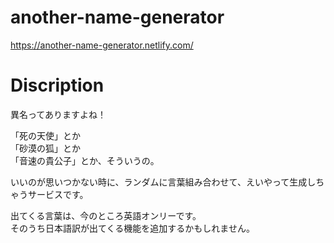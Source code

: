 # another-name-generator
https://another-name-generator.netlify.com/


# Discription
異名ってありますよね！  

「死の天使」とか  
「砂漠の狐」とか  
「音速の貴公子」とか、そういうの。  

いいのが思いつかない時に、ランダムに言葉組み合わせて、えいやって生成しちゃうサービスです。  

出てくる言葉は、今のところ英語オンリーです。  
そのうち日本語訳が出てくる機能を追加するかもしれません。  
